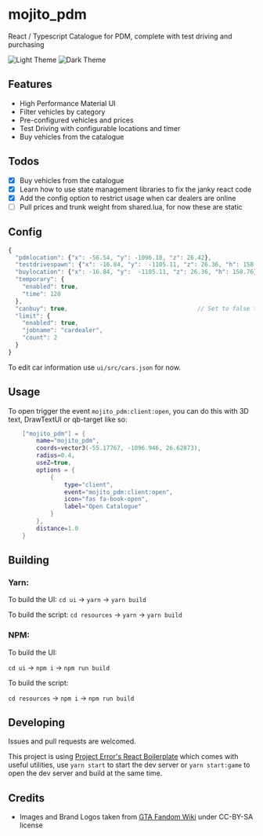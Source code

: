 # mojito_pdm

React / Typescript Catalogue for PDM, complete with test driving and purchasing

![Light Theme](https://i.imgur.com/47YYveC.png)
![Dark Theme](https://i.imgur.com/PCP4U5C.png)

## Features
- High Performance Material UI
- Filter vehicles by category
- Pre-configured vehicles and prices
- Test Driving with configurable locations and timer
- Buy vehicles from the catalogue

## Todos
- [x] Buy vehicles from the catalogue
- [x] Learn how to use state management libraries to fix the janky react code
- [x] Add the config option to restrict usage when car dealers are online
- [ ] Pull prices and trunk weight from shared.lua, for now these are static

## Config

```js
{
  "pdmlocation": {"x": -56.54, "y": -1096.18, "z": 26.42},                            // Location to teleport the player back to
  "testdrivespawn": {"x": -16.84, "y":  -1105.11, "z": 26.36, "h": 158.76},           // Location to spawn the car for test drives
  "buylocation": {"x": -16.84, "y":  -1105.11, "z": 26.36, "h": 158.76},	      // Location to spawn the car when it is purchased
  "temporary": {
    "enabled": true,                                                                  // Enable time limit on test drives
    "time": 120                                                                       // Time (in seconds) of the test drive
  },
  "canbuy": true,								      // Set to false to disable buying vehicles
  "limit": {                                              
    "enabled": true,                                                                  // Set to true to restrict usage when car dealers are online                                  
    "jobname": "cardealer",                                                           // Name of car dealer job
    "count": 2                                                                        // Maximum amount of car dealers that can be online before restrictions
  }  
}
```

To edit car information use `ui/src/cars.json` for now.

## Usage

To open trigger the event `mojito_pdm:client:open`, you can do this with 3D text, DrawTextUI or qb-target like so:

```lua
	["mojito_pdm"] = {
		name="mojito_pdm",
		coords=vector3(-55.17767, -1096.946, 26.62873),
		radius=0.4,
		useZ=true,
		options = {
			{
				type="client",
				event="mojito_pdm:client:open",
				icon="fas fa-book-open",
				label="Open Catalogue"
			}
		},
		distance=1.0
	}
```

## Building

### Yarn:

To build the UI:
`cd ui` -> `yarn` -> `yarn build`

To build the script:
`cd resources` -> `yarn` -> `yarn build`

### NPM:

To build the UI:

`cd ui` -> `npm i` -> `npm run build`

To build the script:

`cd resources` -> `npm i` -> `npm run build`

## Developing

Issues and pull requests are welcomed.

This project is using [Project Error's React Boilerplate](https://github.com/project-error/fivem-react-boilerplate-lua) which comes with useful utilities, use `yarn start` to start the dev server or `yarn start:game` to open the dev server and build at the same time.

## Credits

- Images and Brand Logos taken from [GTA Fandom Wiki](https://gta.fandom.com/wiki/) under CC-BY-SA license
